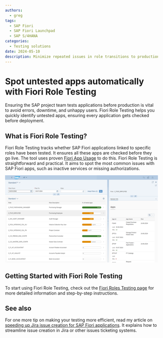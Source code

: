 ```yaml
---
authors:
  - greg
tags:
  - SAP Fiori
  - SAP Fiori Launchpad
  - SAP S/4HANA
categories:
  - Testing solutions
date: 2024-05-10
description: Minimize repeated issues in role transitions to production system.
---
```


# Spot untested apps automatically with Fiori Role Testing

Ensuring the SAP project team tests applications before production is vital to avoid errors, downtime, and unhappy users. Fiori Role Testing helps you quickly identify untested apps, ensuring every application gets checked before deployment.

<!-- more -->

## What is Fiori Role Testing?


Fiori Role Testing tracks whether SAP Fiori applications linked to specific roles have been tested. It ensures all these apps are checked before they go live. The tool uses proven [Fiori App Usage](https://fioriappsusage.org) to do this. Fiori Role Testing is straightforward and practical. It aims to spot the most common issues with SAP Fiori apps, such as inactive services or missing authorizations.

[![Fiori Role Testing](R0008/frt.png)](R0008/frt.png)

## Getting Started with Fiori Role Testing

To start using Fiori Role Testing, check out the [Fiori Roles Testing page](http://fioriroletesting.com) for more detailed information and step-by-step instructions.

## See also 

For one more tip on making your testing more efficient, read my article on [speeding up Jira issue creation for SAP Fiori applications](0006-jira-integration.md). It explains how to streamline issue creation in Jira or other issues ticketing systems.